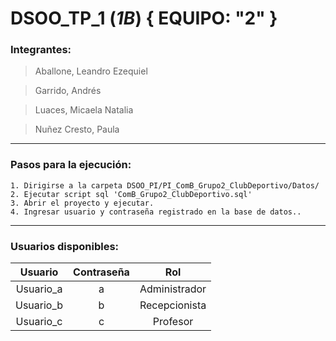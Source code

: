 
# DSOO_TP_1 (*1B*) { EQUIPO: "2" } 
### Integrantes:
   >Aballone, Leandro Ezequiel
   
   >Garrido, Andrés

   >Luaces, Micaela Natalia

   >Nuñez Cresto, Paula
***
### Pasos para la ejecución:

    1. Dirigirse a la carpeta DSOO_PI/PI_ComB_Grupo2_ClubDeportivo/Datos/
    2. Ejecutar script sql 'ComB_Grupo2_ClubDeportivo.sql'
    3. Abrir el proyecto y ejecutar.
    4. Ingresar usuario y contraseña registrado en la base de datos..
***
### Usuarios disponibles: 
| Usuario | Contraseña | Rol    |
| :-------: |:-:| :------------:|
| Usuario_a | a | Administrador |
| Usuario_b | b | Recepcionista |
| Usuario_c | c | Profesor      |
